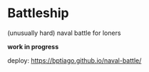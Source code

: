 # Battleship

(unusually hard) naval battle for loners

<b>work in progress</b>

deploy: https://bptiago.github.io/naval-battle/
